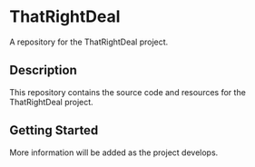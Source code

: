 # ThatRightDeal

A repository for the ThatRightDeal project.

## Description

This repository contains the source code and resources for the ThatRightDeal project.

## Getting Started

More information will be added as the project develops.
